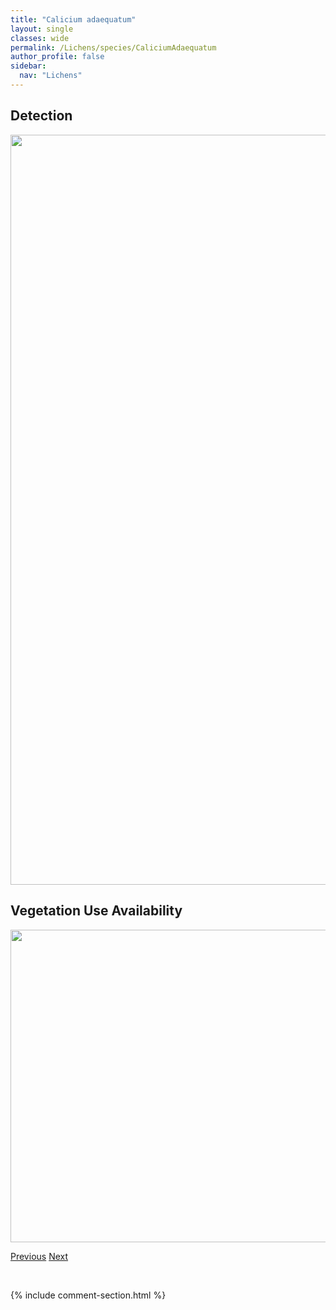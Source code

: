 ```yaml
---
title: "Calicium adaequatum"
layout: single
classes: wide
permalink: /Lichens/species/CaliciumAdaequatum
author_profile: false
sidebar:
  nav: "Lichens"
---
```


<h2>Detection</h2>

<a href="https://drive.google.com/uc?export=view&id=1eCK8WXD-r3TwMDYcZUQ1cDM5-rZwvsRA">
<img src="https://drive.google.com/uc?export=view&id=1eCK8WXD-r3TwMDYcZUQ1cDM5-rZwvsRA" height = "1200" width = "800">
</a>


<h2>Vegetation Use Availability</h2>

<a href="https://drive.google.com/uc?export=view&id=13pChhVGri0SIH6TnmvBMTuiZrxYY6cuw">
<img src="https://drive.google.com/uc?export=view&id=13pChhVGri0SIH6TnmvBMTuiZrxYY6cuw" height = "500" width = "1000">
</a>


<a href="/DevelopmentWebsite/Lichens/species/CaliciumAbietinum" class="pagination--pager" title="Calicium abietinum">Previous</a> <a href="/DevelopmentWebsite/Lichens/species/CaliciumGlaucellum" class="pagination--pager" title="Calicium glaucellum">Next</a>

<p>&nbsp;</p>

{% include comment-section.html %}
